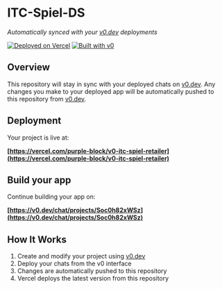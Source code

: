 # ITC-Spiel-DS

*Automatically synced with your [v0.dev](https://v0.dev) deployments*

[![Deployed on Vercel](https://img.shields.io/badge/Deployed%20on-Vercel-black?style=for-the-badge&logo=vercel)](https://vercel.com/purple-block/v0-itc-spiel-retailer)
[![Built with v0](https://img.shields.io/badge/Built%20with-v0.dev-black?style=for-the-badge)](https://v0.dev/chat/projects/Soc0h82xWSz)

## Overview

This repository will stay in sync with your deployed chats on [v0.dev](https://v0.dev).
Any changes you make to your deployed app will be automatically pushed to this repository from [v0.dev](https://v0.dev).

## Deployment

Your project is live at:

**[https://vercel.com/purple-block/v0-itc-spiel-retailer](https://vercel.com/purple-block/v0-itc-spiel-retailer)**

## Build your app

Continue building your app on:

**[https://v0.dev/chat/projects/Soc0h82xWSz](https://v0.dev/chat/projects/Soc0h82xWSz)**

## How It Works

1. Create and modify your project using [v0.dev](https://v0.dev)
2. Deploy your chats from the v0 interface
3. Changes are automatically pushed to this repository
4. Vercel deploys the latest version from this repository
